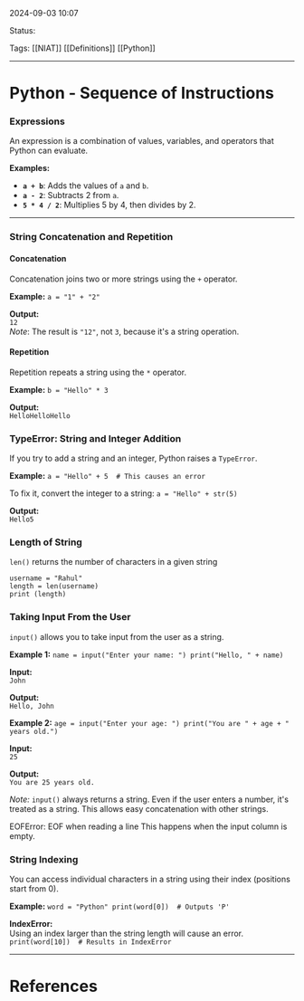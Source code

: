 
2024-09-03 10:07

Status:

Tags: [[NIAT]] [[Definitions]] [[Python]]

________________________________________________________________________



# Python - Sequence of Instructions

### **Expressions**

An expression is a combination of values, variables, and operators that Python can evaluate.

**Examples:**

- **`a + b`**: Adds the values of `a` and `b`.
- **`a - 2`**: Subtracts 2 from `a`.
- **`5 * 4 / 2`**: Multiplies 5 by 4, then divides by 2.

---

### **String Concatenation and Repetition**

#### **Concatenation**

Concatenation joins two or more strings using the `+` operator.

**Example:**
`a = "1" + "2"`

**Output:**  
`12`  
_Note_: The result is `"12"`, not `3`, because it's a string operation.

#### **Repetition**

Repetition repeats a string using the `*` operator.

**Example:**
`b = "Hello" * 3`

**Output:**  
`HelloHelloHello`

### **TypeError: String and Integer Addition**

If you try to add a string and an integer, Python raises a `TypeError`.

**Example:**
`a = "Hello" + 5  # This causes an error`

To fix it, convert the integer to a string:
`a = "Hello" + str(5)`

**Output:**  
`Hello5`

### Length of String

`len()` returns the number of characters in a given string

```
username = "Rahul"
length = len(username)
print (length)
```


### **Taking Input From the User**

`input()` allows you to take input from the user as a string.

**Example 1:**
`name = input("Enter your name: ") print("Hello, " + name)`

**Input:**  
`John`

**Output:**  
`Hello, John`

**Example 2:**
`age = input("Enter your age: ") print("You are " + age + " years old.")`

**Input:**  
`25`

**Output:**  
`You are 25 years old.`

_Note:_ `input()` always returns a string. Even if the user enters a number, it's treated as a string. This allows easy concatenation with other strings.

EOFError: EOF when reading a line
This happens when the input column is empty.

### **String Indexing**

You can access individual characters in a string using their index (positions start from 0).

**Example:**
`word = "Python" print(word[0])  # Outputs 'P'`

**IndexError:**  
Using an index larger than the string length will cause an error.
`print(word[10])  # Results in IndexError`


---
# References

